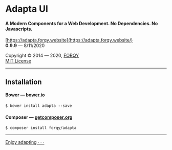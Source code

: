 Adapta UI
=========
#### A Modern Components for a Web Development. No Dependencies. No Javascripts.  
  
[https://adapta.forqy.website](https://adapta.forqy.website/)  
**0.9.9** &mdash; 8/11/2020  
  
Copyright &copy; 2014 &mdash; 2020, [FORQY](https://forqy.website/)  
[MIT License](https://opensource.org/licenses/MIT)


---


##  Installation

#### Bower &mdash; [bower.io](https://bower.io/)
``` markup
$ bower install adapta --save
```
#### Composer &mdash; [getcomposer.org](https://getcomposer.org/)
``` markup
$ composer install forqy/adapta
```


---

  
[Enjoy adapting  &middot; &middot; &middot;](https://adapta.forqy.website/)
  